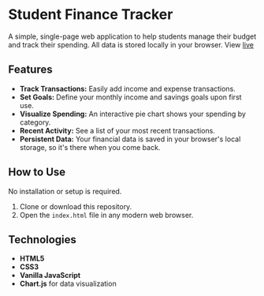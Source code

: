 # Student Finance Tracker

A simple, single-page web application to help students manage their budget and track their spending. All data is stored locally in your browser.
View [live](https://michelle493.github.io/student-finance-tracker/)

## Features

- **Track Transactions:** Easily add income and expense transactions.
- **Set Goals:** Define your monthly income and savings goals upon first use.
- **Visualize Spending:** An interactive pie chart shows your spending by category.
- **Recent Activity:** See a list of your most recent transactions.
- **Persistent Data:** Your financial data is saved in your browser's local storage, so it's there when you come back.

## How to Use

No installation or setup is required.

1.  Clone or download this repository.
2.  Open the `index.html` file in any modern web browser.

## Technologies

- **HTML5**
- **CSS3**
- **Vanilla JavaScript**
- **Chart.js** for data visualization
